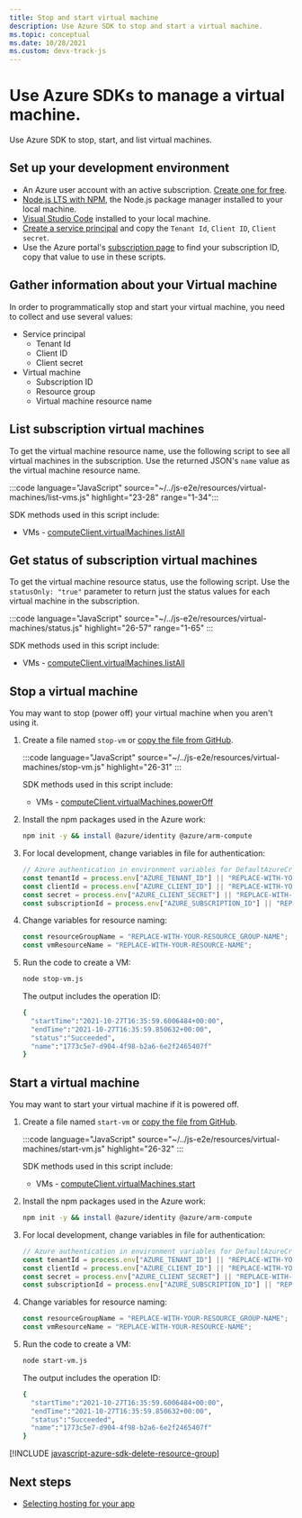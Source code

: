 ```yaml
---
title: Stop and start virtual machine
description: Use Azure SDK to stop and start a virtual machine.
ms.topic: conceptual
ms.date: 10/28/2021
ms.custom: devx-track-js
---
```


# Use Azure SDKs to manage a virtual machine.

Use Azure SDK to stop, start, and list virtual machines.

## Set up your development environment

- An Azure user account with an active subscription. [Create one for free](https://azure.microsoft.com/free/).
- [Node.js LTS with NPM](https://nodejs.org/en/download), the Node.js package manager installed to your local machine.
- [Visual Studio Code](https://code.visualstudio.com/) installed to your local machine. 
- [Create a service principal](../../core/nodejs-sdk-azure-authenticate.md?tabs=azure-sdk-for-javascript#1-create-a-service-principal) and copy the `Tenant Id`, `Client ID`, `Client secret`.
- Use the Azure portal's [subscription page](https://ms.portal.azure.com/#blade/Microsoft_Azure_Billing/SubscriptionsBlade) to find your subscription ID, copy that value to use in these scripts. 

## Gather information about your Virtual machine

In order to programmatically stop and start your virtual machine, you need to collect and use several values:

* Service principal
    * Tenant Id
    * Client ID
    * Client secret
* Virtual machine
    * Subscription ID
    * Resource group
    * Virtual machine resource name

## List subscription virtual machines

To get the virtual machine resource name, use the following script to see all virtual machines in the subscription. Use the returned JSON's `name` value as the virtual machine resource name. 

:::code language="JavaScript" source="~/../js-e2e/resources/virtual-machines/list-vms.js" highlight="23-28" range="1-34":::

SDK methods used in this script include:
    
* VMs -  [computeClient.virtualMachines.listAll](/javascript/api/@azure/arm-compute/virtualmachines?view=azure-node-latest&preserve-view=true#list_string__msRest_RequestOptionsBase_)

## Get status of subscription virtual machines

To get the virtual machine resource status, use the following script. Use the `statusOnly: "true"` parameter to return just the status values for each virtual machine in the subscription. 

:::code language="JavaScript" source="~/../js-e2e/resources/virtual-machines/status.js" highlight="26-57" range="1-65" :::

SDK methods used in this script include:
    
* VMs - [computeClient.virtualMachines.listAll](/javascript/api/@azure/arm-compute/virtualmachines?view=azure-node-latest&preserve-view=true#listAll_Models_VirtualMachinesListAllOptionalParams_)

## Stop a virtual machine

You may want to stop (power off) your virtual machine when you aren't using it. 

1. Create a file named `stop-vm` or [copy the file from GitHub](https://github.com/Azure-Samples/js-e2e/blob/main/resources/virtual-machines/stop-vm.js).

    :::code language="JavaScript" source="~/../js-e2e/resources/virtual-machines/stop-vm.js" highlight="26-31" :::

    SDK methods used in this script include:
    
    * VMs - [computeClient.virtualMachines.powerOff](/javascript/api/@azure/arm-compute/virtualmachines?view=azure-node-latest&preserve-view=true#powerOff_string__string__Models_VirtualMachinesPowerOffOptionalParams_)

1. Install the npm packages used in the Azure work:

    ```bash
    npm init -y && install @azure/identity @azure/arm-compute
    ```

1. For local development, change variables in file for authentication:

    ```javascript
    // Azure authentication in environment variables for DefaultAzureCredential
    const tenantId = process.env["AZURE_TENANT_ID"] || "REPLACE-WITH-YOUR-TENANT-ID"; 
    const clientId = process.env["AZURE_CLIENT_ID"] || "REPLACE-WITH-YOUR-CLIENT-ID"; 
    const secret = process.env["AZURE_CLIENT_SECRET"] || "REPLACE-WITH-YOUR-CLIENT-SECRET";
    const subscriptionId = process.env["AZURE_SUBSCRIPTION_ID"] || "REPLACE-WITH-YOUR-SUBSCRIPTION_ID";
    ```

1. Change variables for resource naming:

    ```javascript
    const resourceGroupName = "REPLACE-WITH-YOUR-RESOURCE_GROUP-NAME";
    const vmResourceName = "REPLACE-WITH-YOUR-RESOURCE-NAME";
    ```

1. Run the code to create a VM:

    ```bash
    node stop-vm.js
    ```

    The output includes the operation ID:

    ```bash
    {
      "startTime":"2021-10-27T16:35:59.6006484+00:00",
      "endTime":"2021-10-27T16:35:59.850632+00:00",
      "status":"Succeeded",
      "name":"1773c5e7-d904-4f98-b2a6-6e2f2465407f"
    }
    ```

## Start a virtual machine

You may want to start your virtual machine if it is powered off. 

1. Create a file named `start-vm` or [copy the file from GitHub](https://github.com/Azure-Samples/js-e2e/blob/main/resources/virtual-machines/start-vm.js).

    :::code language="JavaScript" source="~/../js-e2e/resources/virtual-machines/start-vm.js" highlight="26-32" :::

    SDK methods used in this script include:
    
    * VMs - [computeClient.virtualMachines.start](/javascript/api/@azure/arm-compute/virtualmachines?view=azure-node-latest&preserve-view=true#start_string__string__msRest_RequestOptionsBase_)

1. Install the npm packages used in the Azure work:

    ```bash
    npm init -y && install @azure/identity @azure/arm-compute
    ```

1. For local development, change variables in file for authentication:

    ```javascript
    // Azure authentication in environment variables for DefaultAzureCredential
    const tenantId = process.env["AZURE_TENANT_ID"] || "REPLACE-WITH-YOUR-TENANT-ID"; 
    const clientId = process.env["AZURE_CLIENT_ID"] || "REPLACE-WITH-YOUR-CLIENT-ID"; 
    const secret = process.env["AZURE_CLIENT_SECRET"] || "REPLACE-WITH-YOUR-CLIENT-SECRET";
    const subscriptionId = process.env["AZURE_SUBSCRIPTION_ID"] || "REPLACE-WITH-YOUR-SUBSCRIPTION_ID";
    ```

1. Change variables for resource naming:

    ```javascript
    const resourceGroupName = "REPLACE-WITH-YOUR-RESOURCE_GROUP-NAME";
    const vmResourceName = "REPLACE-WITH-YOUR-RESOURCE-NAME";
    ```

1. Run the code to create a VM:

    ```bash
    node start-vm.js
    ```

    The output includes the operation ID:

    ```bash
    {
      "startTime":"2021-10-27T16:35:59.6006484+00:00",
      "endTime":"2021-10-27T16:35:59.850632+00:00",
      "status":"Succeeded",
      "name":"1773c5e7-d904-4f98-b2a6-6e2f2465407f"
    }
    ```

[!INCLUDE [javascript-azure-sdk-delete-resource-group](../../includes/azure-sdk-virtual-machine-delete-resource-group.md)]


## Next steps

* [Selecting hosting for your app](../select-hosting-service.md)
